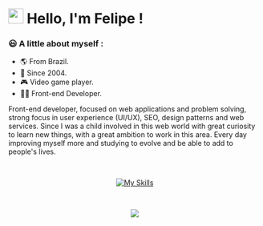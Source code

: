 
# <img src="https://media.giphy.com/media/hvRJCLFzcasrR4ia7z/giphy.gif" width="30" > Hello, I'm Felipe !

 <h3>😃 A little about myself :</h3>

- 🌎 From Brazil.
- 👶 Since 2004.
- 🎮 Video game player.
- 👨‍🎓 Front-end Developer.

<div>
    <p>
        Front-end developer, focused on web applications and problem solving, strong focus in user experience (UI/UX), SEO, design patterns and web services.
        Since I was a child involved in this web world with great curiosity to learn new things, with a great ambition to work in this area.
        Every day improving myself more and studying to evolve and be able to add to people's lives.
    </p>
</div>

<br>

<div style="display: inline_block" align="center">

[![My Skills](https://skillicons.dev/icons?i=js,html,css,react,ts,nextjs,tailwind,sass,styledcomponents,nodejs)](https://skillicons.dev)

</div>

<br>

<div align="center">
    
![](http://github-profile-summary-cards.vercel.app/api/cards/profile-details?username=felipesantos5&theme=bear)
</div>

